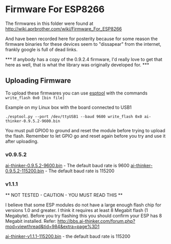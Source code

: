 # Firmware For ESP8266

The firmwares in this folder were found at http://wiki.aprbrother.com/wiki/Firmware_For_ESP8266

And have been recorded here for posterity because for some reason the firmware binaries for these devices seem to "dissapear" from the internet, frankly google is full of dead links.

*** If anybody has a copy of the 0.9.2.4 firmware, I'd really love to get that here as well, that is what the library was originally developed for. ***

## Uploading Firmware

To upload these firmwares you can use [esptool](https://github.com/themadinventor/esptool) with the commands `write_flash 0x0 [bin file]`

Example on my Linux box with the board connected to USB1

    ./esptool.py --port /dev/ttyUSB1 --baud 9600 write_flash 0x0 ai-thinker-0.9.5.2-9600.bin 

You must pull GPIO0 to ground and reset the module before trying to upload the flash.  Remember to let GPIO go and reset again before you try and use it after uploading.


### v0.9.5.2

[ai-thinker-0.9.5.2-9600.bin](https://cdn.rawgit.com/sleemanj/ESP8266_Simple/master/firmware/ai-thinker-0.9.5.2-9600.bin) - The default baud rate is 9600
[ai-thinker-0.9.5.2-115200.bin](https://cdn.rawgit.com/sleemanj/ESP8266_Simple/master/firmware/ai-thinker-0.9.5.2-115200.bin) - The default baud rate is 115200


### v1.1.1

** NOT TESTED - CAUTION - YOU MUST READ THIS **

I believe that some ESP modules do not have a large enough flash chip for versions 1.0 and greater.  I think it requires at least 8 Megabit flash (1 Megabyte).  Before you try flashing this you should confirm your ESP has 8 Megabit installed. Refer: http://bbs.ai-thinker.com/forum.php?mod=viewthread&tid=984&extra=page%3D1

[ai-thinker-v1.1.1-115200.bin](https://cdn.rawgit.com/sleemanj/ESP8266_Simple/master/firmware/ai-thinker-v1.1.1-115200.bin) - the default baud rate is 115200
